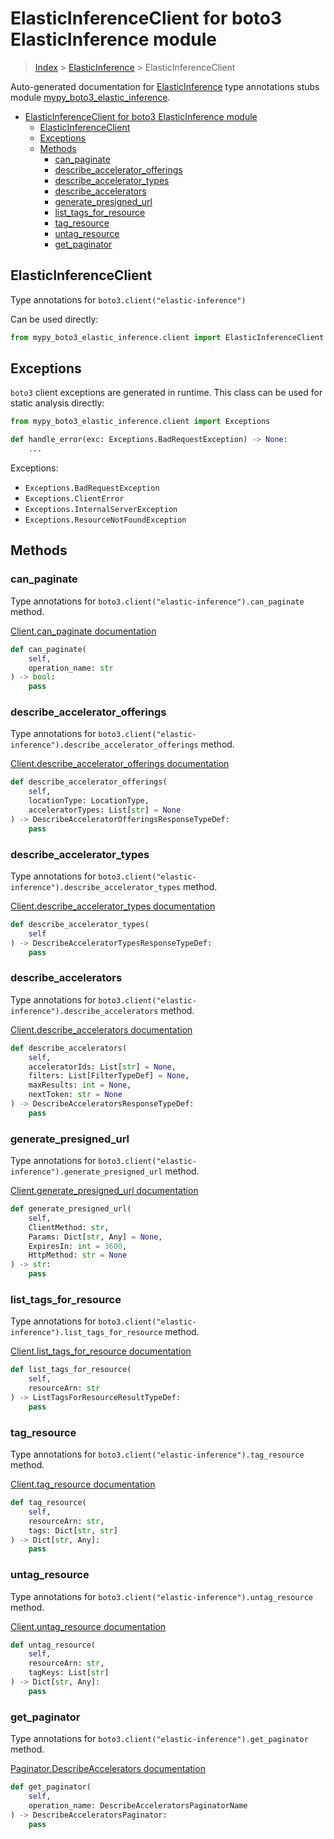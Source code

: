 # ElasticInferenceClient for boto3 ElasticInference module

> [Index](../index.md) > [ElasticInference](./index.md) > ElasticInferenceClient

Auto-generated documentation for [ElasticInference](https://boto3.amazonaws.com/v1/documentation/api/latest/reference/services/elastic-inference.html#ElasticInference)
type annotations stubs module [mypy_boto3_elastic_inference](https://pypi.org/project/mypy-boto3-elastic-inference/).

- [ElasticInferenceClient for boto3 ElasticInference module](#elasticinferenceclient-for-boto3-elasticinference-module)
  - [ElasticInferenceClient](#elasticinferenceclient)
  - [Exceptions](#exceptions)
  - [Methods](#methods)
    - [can_paginate](#can_paginate)
    - [describe_accelerator_offerings](#describe_accelerator_offerings)
    - [describe_accelerator_types](#describe_accelerator_types)
    - [describe_accelerators](#describe_accelerators)
    - [generate_presigned_url](#generate_presigned_url)
    - [list_tags_for_resource](#list_tags_for_resource)
    - [tag_resource](#tag_resource)
    - [untag_resource](#untag_resource)
    - [get_paginator](#get_paginator)

## ElasticInferenceClient

Type annotations for `boto3.client("elastic-inference")`

Can be used directly:

```python
from mypy_boto3_elastic_inference.client import ElasticInferenceClient
```

## Exceptions


`boto3` client exceptions are generated in runtime. This class can be used for static analysis directly:

```python
from mypy_boto3_elastic_inference.client import Exceptions

def handle_error(exc: Exceptions.BadRequestException) -> None:
    ...
```


Exceptions:

- `Exceptions.BadRequestException`
- `Exceptions.ClientError`
- `Exceptions.InternalServerException`
- `Exceptions.ResourceNotFoundException`


## Methods


### can_paginate

Type annotations for `boto3.client("elastic-inference").can_paginate` method.

[Client.can_paginate documentation](https://boto3.amazonaws.com/v1/documentation/api/latest/reference/services/elastic-inference.html#ElasticInference.Client.can_paginate)

```python
def can_paginate(
    self,
    operation_name: str
) -> bool:
    pass
```

### describe_accelerator_offerings

Type annotations for `boto3.client("elastic-inference").describe_accelerator_offerings` method.

[Client.describe_accelerator_offerings documentation](https://boto3.amazonaws.com/v1/documentation/api/latest/reference/services/elastic-inference.html#ElasticInference.Client.describe_accelerator_offerings)

```python
def describe_accelerator_offerings(
    self,
    locationType: LocationType,
    acceleratorTypes: List[str] = None
) -> DescribeAcceleratorOfferingsResponseTypeDef:
    pass
```

### describe_accelerator_types

Type annotations for `boto3.client("elastic-inference").describe_accelerator_types` method.

[Client.describe_accelerator_types documentation](https://boto3.amazonaws.com/v1/documentation/api/latest/reference/services/elastic-inference.html#ElasticInference.Client.describe_accelerator_types)

```python
def describe_accelerator_types(
    self
) -> DescribeAcceleratorTypesResponseTypeDef:
    pass
```

### describe_accelerators

Type annotations for `boto3.client("elastic-inference").describe_accelerators` method.

[Client.describe_accelerators documentation](https://boto3.amazonaws.com/v1/documentation/api/latest/reference/services/elastic-inference.html#ElasticInference.Client.describe_accelerators)

```python
def describe_accelerators(
    self,
    acceleratorIds: List[str] = None,
    filters: List[FilterTypeDef] = None,
    maxResults: int = None,
    nextToken: str = None
) -> DescribeAcceleratorsResponseTypeDef:
    pass
```

### generate_presigned_url

Type annotations for `boto3.client("elastic-inference").generate_presigned_url` method.

[Client.generate_presigned_url documentation](https://boto3.amazonaws.com/v1/documentation/api/latest/reference/services/elastic-inference.html#ElasticInference.Client.generate_presigned_url)

```python
def generate_presigned_url(
    self,
    ClientMethod: str,
    Params: Dict[str, Any] = None,
    ExpiresIn: int = 3600,
    HttpMethod: str = None
) -> str:
    pass
```

### list_tags_for_resource

Type annotations for `boto3.client("elastic-inference").list_tags_for_resource` method.

[Client.list_tags_for_resource documentation](https://boto3.amazonaws.com/v1/documentation/api/latest/reference/services/elastic-inference.html#ElasticInference.Client.list_tags_for_resource)

```python
def list_tags_for_resource(
    self,
    resourceArn: str
) -> ListTagsForResourceResultTypeDef:
    pass
```

### tag_resource

Type annotations for `boto3.client("elastic-inference").tag_resource` method.

[Client.tag_resource documentation](https://boto3.amazonaws.com/v1/documentation/api/latest/reference/services/elastic-inference.html#ElasticInference.Client.tag_resource)

```python
def tag_resource(
    self,
    resourceArn: str,
    tags: Dict[str, str]
) -> Dict[str, Any]:
    pass
```

### untag_resource

Type annotations for `boto3.client("elastic-inference").untag_resource` method.

[Client.untag_resource documentation](https://boto3.amazonaws.com/v1/documentation/api/latest/reference/services/elastic-inference.html#ElasticInference.Client.untag_resource)

```python
def untag_resource(
    self,
    resourceArn: str,
    tagKeys: List[str]
) -> Dict[str, Any]:
    pass
```

### get_paginator

Type annotations for `boto3.client("elastic-inference").get_paginator` method.

[Paginator.DescribeAccelerators documentation](https://boto3.amazonaws.com/v1/documentation/api/latest/reference/services/elastic-inference.html#ElasticInference.Paginator.DescribeAccelerators)

```python
def get_paginator(
    self,
    operation_name: DescribeAcceleratorsPaginatorName
) -> DescribeAcceleratorsPaginator:
    pass
```